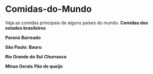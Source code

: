 # Comidas-do-Mundo
Veja as comidas principais de alguns países do mundo.
**Comidas dos estados brasileiros**

**Paraná**
**Barreado**

**São Paulo:**
**Bauru**

**Rio Grande do Sul**
**Churrasco**

**Minas Gerais**
**Pão de queijo**

